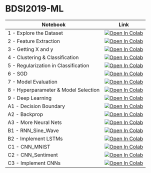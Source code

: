 # BDSI2019-ML

| Notebook | Link |
| ----------- | ----------- |
| 1 - Explore the Dataset | [![Open In Colab](https://colab.research.google.com/assets/colab-badge.svg)](https://colab.research.google.com/github/shengpu1126/BDSI2019-ML/blob/master/1%20-%20Explore%20the%20Dataset.ipynb) |
| 2 - Feature Extraction | [![Open In Colab](https://colab.research.google.com/assets/colab-badge.svg)](https://colab.research.google.com/github/shengpu1126/BDSI2019-ML/blob/master/2%20-%20Feature%20Extraction.ipynb) |
| 3 - Getting X and y | [![Open In Colab](https://colab.research.google.com/assets/colab-badge.svg)](https://colab.research.google.com/github/shengpu1126/BDSI2019-ML/blob/master/3%20-%20Getting%20X%20and%20y.ipynb) |
| 4 - Clustering & Classification | [![Open In Colab](https://colab.research.google.com/assets/colab-badge.svg)](https://colab.research.google.com/github/shengpu1126/BDSI2019-ML/blob/master/4%20-%20Clustering%20%26%20Classification.ipynb) |
| 5 - Regularization in Classification | [![Open In Colab](https://colab.research.google.com/assets/colab-badge.svg)](https://colab.research.google.com/github/shengpu1126/BDSI2019-ML/blob/master/5%20-%20Regularization%20in%20Classification.ipynb) |
| 6 - SGD | [![Open In Colab](https://colab.research.google.com/assets/colab-badge.svg)](https://colab.research.google.com/github/shengpu1126/BDSI2019-ML/blob/master/6%20-%20SGD.ipynb) |
| 7 - Model Evaluation | [![Open In Colab](https://colab.research.google.com/assets/colab-badge.svg)](https://colab.research.google.com/github/shengpu1126/BDSI2019-ML/blob/master/7%20-%20Model%20Evaluation.ipynb) |
| 8 - Hyperparameter & Model Selection | [![Open In Colab](https://colab.research.google.com/assets/colab-badge.svg)](https://colab.research.google.com/github/shengpu1126/BDSI2019-ML/blob/master/8%20-%20Hyperparameter%20%26%20Model%20Selection.ipynb) |
| 9 - Deep Learning | [![Open In Colab](https://colab.research.google.com/assets/colab-badge.svg)](https://colab.research.google.com/github/shengpu1126/BDSI2019-ML/blob/master/9%20-%20Deep%20Learning.ipynb) |
| A1 - Decision Boundary | [![Open In Colab](https://colab.research.google.com/assets/colab-badge.svg)](https://colab.research.google.com/github/shengpu1126/BDSI2019-ML/blob/master/A1%20-%20Decision%20Boundary.ipynb) |
| A2 - Backprop | [![Open In Colab](https://colab.research.google.com/assets/colab-badge.svg)](https://colab.research.google.com/github/shengpu1126/BDSI2019-ML/blob/master/A2%20-%20Backprop.ipynb) |
| A3 - More Neural Nets | [![Open In Colab](https://colab.research.google.com/assets/colab-badge.svg)](https://colab.research.google.com/github/shengpu1126/BDSI2019-ML/blob/master/A3%20-%20More%20Neural%20Nets.ipynb) |
| B1 - RNN_Sine_Wave | [![Open In Colab](https://colab.research.google.com/assets/colab-badge.svg)](https://colab.research.google.com/github/shengpu1126/BDSI2019-ML/blob/master/B1%20-%20RNN_Sine_Wave.ipynb) |
| B2 - Implement LSTMs | [![Open In Colab](https://colab.research.google.com/assets/colab-badge.svg)](https://colab.research.google.com/github/shengpu1126/BDSI2019-ML/blob/master/B2%20-%20Implement%20LSTMs.ipynb) |
| C1 - CNN_MNIST | [![Open In Colab](https://colab.research.google.com/assets/colab-badge.svg)](https://colab.research.google.com/github/shengpu1126/BDSI2019-ML/blob/master/C1%20-%20CNN_MNIST.ipynb) |
| C2 - CNN_Sentiment | [![Open In Colab](https://colab.research.google.com/assets/colab-badge.svg)](https://colab.research.google.com/github/shengpu1126/BDSI2019-ML/blob/master/C2%20-%20CNN_Sentiment.ipynb) |
| C3 - Implement CNNs | [![Open In Colab](https://colab.research.google.com/assets/colab-badge.svg)](https://colab.research.google.com/github/shengpu1126/BDSI2019-ML/blob/master/C3%20-%20Implement%20CNNs.ipynb) |
